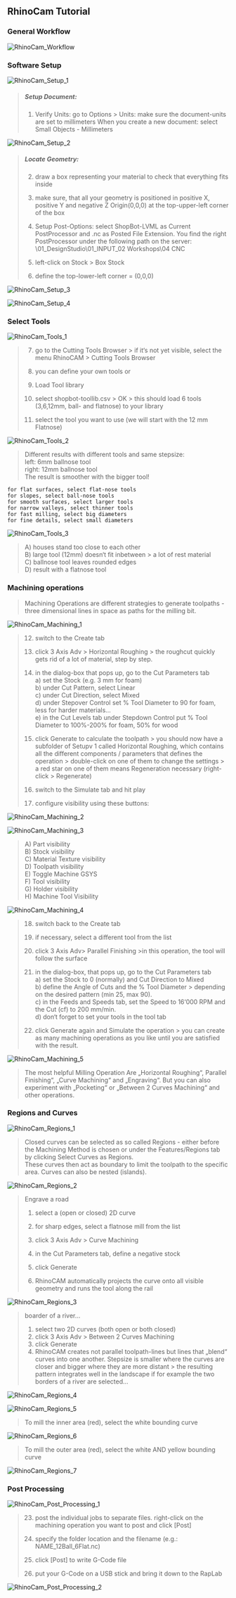 ## RhinoCam Tutorial


### General Workflow

![RhinoCam_Workflow](/ddmImg/RhinoCam_Workflow.png)


### Software Setup

![RhinoCam_Setup_1](/ddmImg/RhinoCam_Setup_1.png)

>##### Setup Document:
>1. Verify Units: go to Options > Units: make sure the document-units are set to millimeters When you create a new document: select Small Objects - Millimeters

![RhinoCam_Setup_2](/ddmImg/RhinoCam_Setup_2.png)

>##### Locate Geometry:
>
>2. draw a box representing your material to check that everything fits inside
>
>3. make sure, that all your geometry is positioned in positive X, positive Y and negative Z Origin(0,0,0) at the top-upper-left corner of the box
>
>4. Setup Post-Options: select ShopBot-LVML as Current PostProcessor and .nc as Posted File Extension. You find the right PostProcessor under the following path on the server:
\01_DesignStudio\01_INPUT\_02 Workshops\04 CNC
>
>5. left-click on Stock > Box Stock
>
>6. define the top-lower-left corner = (0,0,0)

![RhinoCam_Setup_3](/ddmImg/RhinoCam_Setup_3.png)

![RhinoCam_Setup_4](/ddmImg/RhinoCam_Setup_4.png)



### Select Tools

![RhinoCam_Tools_1](/ddmImg/RhinoCam_Tools_1.png)

>7. go to the Cutting Tools Browser > if it‘s not yet visible, select the menu RhinoCAM > Cutting Tools Browser
>
>9. you can define your own tools or
>
>10. Load Tool library
>
>11. select shopbot-toollib.csv > OK > this should load 6 tools (3,6,12mm, ball- and flatnose) to your library
>
>12. select the tool you want to use (we will start with the 12 mm Flatnose)

![RhinoCam_Tools_2](/ddmImg/RhinoCam_Tools_2.png)

>Different results with different tools and same stepsize:  
left: 6mm ballnose tool   
right: 12mm ballnose tool   
The result is smoother with the bigger tool!

```
for flat surfaces, select flat-nose tools
for slopes, select ball-nose tools
for smooth surfaces, select larger tools
for narrow valleys, select thinner tools
for fast milling, select big diameters
for fine details, select small diameters
```

![RhinoCam_Tools_3](/ddmImg/RhinoCam_Tools_3.png)

>A) houses stand too close to each other  
>B) large tool (12mm) doesn‘t fit inbetween > a lot of rest material  
>C) ballnose tool leaves rounded edges  
>D) result with a flatnose tool



### Machining operations

>Machining Operations are different strategies to generate toolpaths - three dimensional lines in space as paths for the milling bit.

![RhinoCam_Machining_1](/ddmImg/RhinoCam_Machining_1.png)

>12. switch to the Create tab
>
>15. click 3 Axis Adv > Horizontal Roughing > the roughcut quickly gets rid of a lot of material, step by step.
>
>16. in the dialog-box that pops up, go to the Cut Parameters tab   
a) set the Stock (e.g. 3 mm for foam)   
b) under Cut Pattern, select Linear    
c) under Cut Direction, select Mixed   
d) under Stepover Control set % Tool Diameter to 90 for foam, less for harder materials...    
e) in the Cut Levels tab under Stepdown Control put % Tool Diameter to 100%-200% for foam, 50% for wood
>
>17. click Generate to calculate the toolpath > you should now have a subfolder of Setupv 1 called Horizontal Roughing, which contains all the different components / parameters that defines the operation > double-click on one of them to change the settings > a red star on one of them means Regeneration necessary (right-click > Regenerate)
>
>18. switch to the Simulate tab and hit play
>
>19. configure visibility using these buttons:

![RhinoCam_Machining_2](/ddmImg/RhinoCam_Machining_2.png)

![RhinoCam_Machining_3](/ddmImg/RhinoCam_Machining_3.png)

>A) Part visibility    
>B) Stock visibility    
>C) Material Texture visibility   
>D) Toolpath visibility   
>E) Toggle Machine GSYS    
>F) Tool visibility    
>G) Holder visibility    
>H) Machine Tool Visibility    

![RhinoCam_Machining_4](/ddmImg/RhinoCam_Machining_4.png)

>18. switch back to the Create tab
>
>21. if necessary, select a different tool from the list
>
>22. click 3 Axis Adv> Parallel Finishing >in this operation, the tool will follow the surface
>
>23. in the dialog-box, that pops up, go to the Cut Parameters tab    
a) set the Stock to 0 (normally) and Cut Direction to Mixed   
b) define the Angle of Cuts and the % Tool Diameter > depending on the desired pattern (min 25, max 90).    
c) in the Feeds and Speeds tab, set the Speed to 16‘000 RPM and the Cut (cf) to 200 mm/min.   
d) don‘t forget to set your tools in the tool tab
>
>27. click Generate again and Simulate the operation > you can create as many machining operations as you like until you are satisfied with the result.

![RhinoCam_Machining_5](/ddmImg/RhinoCam_Machining_5.png)

>The most helpful Milling Operation Are „Horizontal Roughing“, Parallel Finishing“, „Curve Machining“ and „Engraving“. But you can also experiment with „Pocketing“ or „Between 2 Curves Machining“ and other operations.



### Regions and Curves

![RhinoCam_Regions_1](/ddmImg/RhinoCam_Regions_1.png)

>Closed curves can be selected as so called Regions - either before the Machining Method is chosen or under the Features/Regions tab by clicking Select Curves as Regions.    
These curves then act as boundary to limit the toolpath to the specific area.
Curves can also be nested (islands).

![RhinoCam_Regions_2](/ddmImg/RhinoCam_Regions_2.png)

>Engrave a road
>
>1. select a (open or closed) 2D curve
>
>2. for sharp edges, select a flatnose mill from the list
>
>3. click 3 Axis Adv > Curve Machining
>
>4. in the Cut Parameters tab, define a negative stock
>
>5. click Generate
>
>6. RhinoCAM automatically projects the curve onto all visible geometry and runs the tool along the rail

![RhinoCam_Regions_3](/ddmImg/RhinoCam_Regions_3.png)

>boarder of a river...
>1. select two 2D curves (both open or both closed)
>2. click 3 Axis Adv > Between 2 Curves Machining
>3. click Generate
>6. RhinoCAM creates not parallel toolpath-lines but lines that „blend“ curves into one another. Stepsize is smaller where the curves are closer and bigger where they are more distant > the resulting pattern integrates well in the landscape if for example the two borders of a river are selected...

![RhinoCam_Regions_4](/ddmImg/RhinoCam_Regions_4.png)

![RhinoCam_Regions_5](/ddmImg/RhinoCam_Regions_5.png)

>To mill the inner area (red), select the white bounding curve

![RhinoCam_Regions_6](/ddmImg/RhinoCam_Regions_6.png)

>To mill the outer area (red), select the white AND yellow bounding curve

![RhinoCam_Regions_7](/ddmImg/RhinoCam_Regions_7.png)



### Post Processing

![RhinoCam_Post_Processing_1](/ddmImg/RhinoCam_Post_Processing_1.png)

>23. post the individual jobs to separate files. right-click on the machining operation you want to post and click [Post]
>
>28. specify the folder location and the filename (e.g.: NAME_12Ball_6Flat.nc)
>
>29. click [Post] to write G-Code file
>
>32. put your G-Code on a USB stick and bring it down to the RapLab

![RhinoCam_Post_Processing_2](/ddmImg/RhinoCam_Post_Processing_2.png)
